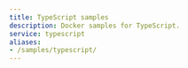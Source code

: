 ```yaml
---
title: TypeScript samples
description: Docker samples for TypeScript.
service: typescript
aliases:
- /samples/typescript/
---
```

